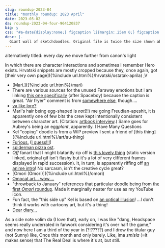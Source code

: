 ```yaml
---
slug: roundup-2023-04
title: "monthly roundup: 2023 April"
date: 2023-05-02
da: roundup-2023-04-four-964120837
big: y
css: "#a-date{display:none;} figcaption li{margin:.25em 0;} figcaption li>ul>li{margin:0;} details div{font-family:sans-serif; font-size:.85em;} .box li{margin:.15em 0;} [lang=hr]{font-style:italic;}"
desc: |-
  Giant wall of sketchdoodles. Original file is twice the size shown above; click for fullsize (opens in new window/tab).<!--\[handwriting transcript TBA]-->
---
```

alternatively titled: every day we move further from canon's light

In which there are character interactions and sometimes I remember Hero exists. Hrvatski snippets are mostly cropped because they, once again, got [their very own page]({%include url.html%}/hrvatski/ostatak-aprila) ;V

- [Mari.]({%include url.html%}/mari)
- There are various sources for the unused Faraway emotions but I am linking [this one specifically](https://lparchive.org/Omori/Update%2076/) (after Spaceboy) because the caption is great. "Air fryer" comment is from [somewhere else](https://lastvalyrian.tumblr.com/post/659127293895114752), though....
- [ya like lore?](https://piped.video/watch?v=mqDOQzfM5Kc)
- Mari's hair being egg-shaped is *not*(!!) me going Freudian-apeshit, it is apparently one of few bits the crew kept intentionally consistent between character art. (Citation: [artbook interview](https://notabird.site/aspiring_aster/status/1635793726709837824).) Same goes for Aubrey's being an egg*plant*, apparently. I Have Many Questions
- Kel "coping" doodle is from a WIP preview I sent a friend of [this thing]({%include url.html%}/art/au-thing)
- [Furious.](https://i.kym-cdn.com/photos/images/original/002/017/734/7dd.jpg) ([I guess!!!](https://knowyourmeme.com/memes/i-guess-guy))
- [spiderman pizza ost](https://piped.video/watch?v=czTksCF6X8Y).
- <i class="omo">Off</i> fanart that I might blatantly rip off is [this lovely thing](https://annoyingdogsprite.tumblr.com/post/182427451377/kr0x-the-frames-to-this-post) (static version linked, original gif isn't flashy but it's a lot of very different frames displayed in rapid succession). It, in turn, is apparently riffing off [an anime intro](https://piped.video/watch?v=Xx_SglPkbFQ)! No sarcasm, isn't the creative cycle great?
- [Omori (Omori)]({%include url.html%}/omori)
- [Omocat art... wow....](https://omori.fandom.com/wiki/KEL?file=Omori_Doodles.png)
- "throwback to January" references that particular doodle being from [the first <i class="omo">Omori</i> roundup](roundup-2023-01). Made it marginally neater for use as my YouTube icon.
- Fun fact, the "this side up" Kel is based on [an optical illusion](https://en.wikipedia.org/wiki/Thatcher_effect)! ...I don't think it works with cartoony art, but it's a thing!
- [Dear diary...](https://charlesoberonn.tumblr.com/post/662631493572624384/writing-in-my-diary-using-a-glitter-gel-pen-im/amp)

As a side note <span lang="hr">volim da</span> (I love that), early on, I was like "dang, Headspace seems really underrated in fanwork considering it's over half the game," and now here I am a third of the year in (?!?????) and I drew the titular guy (not Sunny) like, Once this month and only barely. Like, <span lang="hr">ima *smisla*</span> (≈it makes sense) that The Real Deal is where it's at, but still.

<!--[there's some additional stuff I forgot (writing notes, meme-dead basils from the hrvatski comic) but I'll shoehorn those into next round]-->